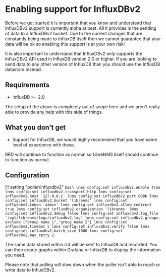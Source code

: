 # Enabling support for InfluxDBv2

Before we get started it is important that you know and understand
that InfluxDBv2 support is currently alpha at best. All it provides is
the sending of data to a InfluxDBv2 bucket. Due to the current changes
that are constantly being made to InfluxDB itself then we cannot
guarantee that your data will be ok so enabling this support is at
your own risk!

It is also important to understand that InfluxDBv2 only supports the
InfluxDBv2 API used in InfluxDB version 2.0 or higher. If you are
looking to send data to any other version of InfluxDB than you should
use the InfluxDB datastore instead.

## Requirements

- InfluxDB >= 2.0

The setup of the above is completely out of scope here and we aren't
really able to provide any help with this side of things.

## What you don't get

- Support for InfluxDB, we would highly recommend that you
  have some level of experience with these.

RRD will continue to function as normal so LibreNMS itself should
continue to function as normal.

## Configuration

!!! setting "poller/influxdbv2"
    ```bash
    lnms config:set influxdbv2.enable true
    lnms config:set influxdbv2.transport http
    lnms config:set influxdbv2.host '127.0.0.1'
    lnms config:set influxdbv2.port 8086
    lnms config:set influxdbv2.bucket 'librenms'
    lnms config:set influxdbv2.token 'admin'
    lnms config:set influxdbv2.allow_redirect true
    lmns config:set influxdbv2.organization 'librenms'
    lmns config:set influxdbv2.debug false
    lmns config:set influxdbv2.log_file '/opt/librenms/logs/influxdbv2.log'
    lmns config:set influxdbv2.groups-exclude ["group_name_1","group_name_2"]
    lmns config:set influxdbv2.timeout 5
    lmns config:set influxdbv2.verify false
    lmns config:set influxdbv2.batch_size 1000
    lmns config:set influxdbv2.max_retry 2
    ```

The same data stored within rrd will be sent to InfluxDB and
recorded. You can then create graphs within Grafana or InfluxDB to display the
information you need.

Please note that polling will slow down when the poller isn't able to reach or write data to InfluxDBv2.
